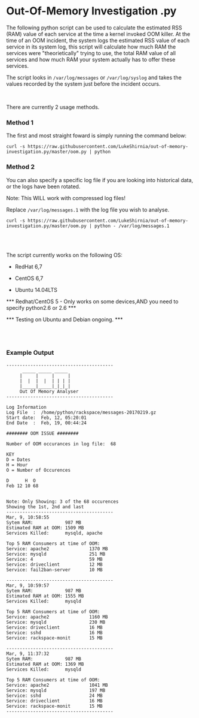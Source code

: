 # Out-Of-Memory Investigation .py


The following python script can be used to calculate the estimated RSS (RAM) value of each service at the time a kernel invoked OOM killer. At the time of an OOM incident, the system logs the estimated RSS value of each service in its system log, this script will calculate how much RAM the services were "theorietically" trying to use, the total RAM value of all services and how much RAM your system actually has to offer these services. 


The script looks in `/var/log/messages` or `/var/log/syslog` and takes the values recorded by the system just before the incident occurs. 




<br />

There are currently 2 usage methods. 
<br />

### Method 1
The first and most straight foward is simply running the command below:

```
curl -s https://raw.githubusercontent.com/LukeShirnia/out-of-memory-investigation.py/master/oom.py | python
```
### Method 2
You can also specify a specific log file if you are looking into historical data, or the logs have been rotated. 

Note: This WILL work with compressed log files!

Replace `/var/log/messages.1` with the log file you wish to analyse. 
```
curl -s https://raw.githubusercontent.com/LukeShirnia/out-of-memory-investigation.py/master/oom.py | python - /var/log/messages.1
```
<br />

<br />

The script currently works on the following OS:

*  RedHat 6,7

*  CentOS 6,7

*  Ubuntu 14.04LTS

***  Redhat/CentOS 5 - Only works on some devices,AND you need to specify python2.6 or 2.6  ***
<br />

*** Testing on Ubuntu and Debian ongoing.  ***


<br />

<br />



### Example Output

```
----------------------------------------
      _____ _____ _____ 
     |     |     |     |
     |  |  |  |  | | | |
     |_____|_____|_|_|_|
     Out Of Memory Analyser
----------------------------------------

Log Information
Log File  :  /home/python/rackspace/messages-20170219.gz 
Start date:  Feb, 12, 05:20:01 
End Date  :  Feb, 19, 00:44:24 

######## OOM ISSUE ########

Number of OOM occurances in log file:  68 

KEY
D = Dates
H = Hour
O = Number of Occurences

D      H  O
Feb 12 10 68


Note: Only Showing: 3 of the 68 occurences
Showing the 1st, 2nd and last
----------------------------------------
Mar, 9, 10:58:55
Sytem RAM:            987 MB
Estimated RAM at OOM: 1509 MB
Services Killed:      mysqld, apache

Top 5 RAM Consumers at time of OOM:
Service: apache2               1370 MB
Service: mysqld                251 MB
Service: 4                     59 MB
Service: driveclient           12 MB
Service: fail2ban-server       10 MB

----------------------------------------
Mar, 9, 10:59:57
Sytem RAM:            987 MB
Estimated RAM at OOM: 1555 MB
Services Killed:      mysqld

Top 5 RAM Consumers at time of OOM:
Service: apache2               1160 MB
Service: mysqld                230 MB
Service: driveclient           16 MB
Service: sshd                  16 MB
Service: rackspace-monit       15 MB

----------------------------------------
Mar, 9, 11:37:32
Sytem RAM:            987 MB
Estimated RAM at OOM: 1369 MB
Services Killed:      mysqld

Top 5 RAM Consumers at time of OOM:
Service: apache2               1041 MB
Service: mysqld                197 MB
Service: sshd                  24 MB
Service: driveclient           16 MB
Service: rackspace-monit       15 MB
----------------------------------------
```
